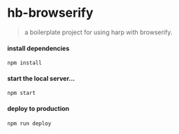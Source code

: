 # hb-browserify

> a boilerplate project for using harp with browserify.


#### install dependencies

    npm install

#### start the local server...

    npm start

#### deploy to production

    npm run deploy
